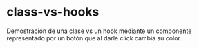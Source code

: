 # class-vs-hooks

Demostración de una clase vs un hook mediante un componente representado por un botón que al darle click cambia su color.
